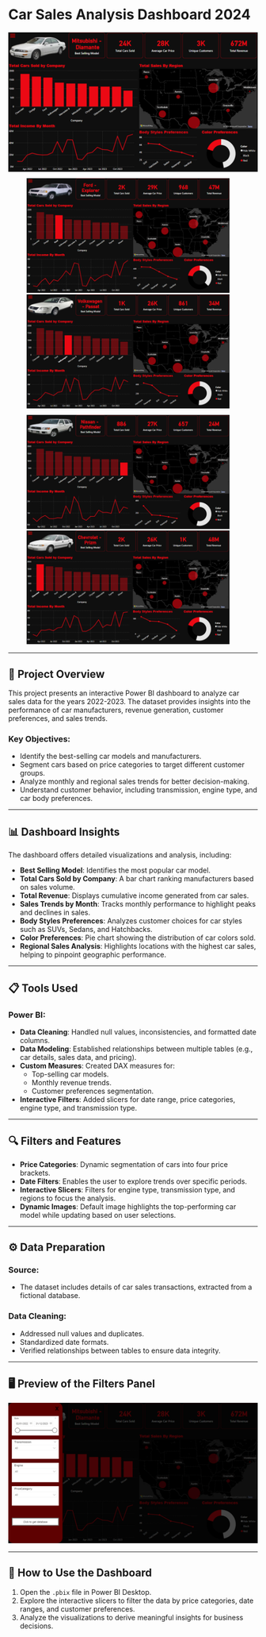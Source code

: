 # Car Sales Analysis Dashboard 2024

<div align="center">
  <img src="https://github.com/PatrykPaul/Car_sales/blob/main/Dashboard/1.png">
</div>

<div align="center" style="margin-top:10px;">
  <img src="https://github.com/PatrykPaul/Car_sales/blob/main/Dashboard/2.png" alt="Dashboard Preview 2" width="410px" style="margin-right:20px;">
  <img src="https://github.com/PatrykPaul/Car_sales/blob/main/Dashboard/3.png" alt="Dashboard Preview 3" width="410px" style="margin-right:20px;">
</div>

<div align="center" style="margin-top:10px;">
  <img src="https://github.com/PatrykPaul/Car_sales/blob/main/Dashboard/4.png" alt="Dashboard Preview 4" width="410px" style="margin-right:20px;">
  <img src="https://github.com/PatrykPaul/Car_sales/blob/main/Dashboard/6.png" alt="Dashboard Preview 6" width="410px" style="margin-right:20px;">
</div>

---


## 📖 Project Overview

This project presents an interactive Power BI dashboard to analyze car sales data for the years 2022-2023. The dataset provides insights into the performance of car manufacturers, revenue generation, customer preferences, and sales trends.

### Key Objectives:
- Identify the best-selling car models and manufacturers.
- Segment cars based on price categories to target different customer groups.
- Analyze monthly and regional sales trends for better decision-making.
- Understand customer behavior, including transmission, engine type, and car body preferences.

---

## 📊 Dashboard Insights

The dashboard offers detailed visualizations and analysis, including:

- **Best Selling Model**: Identifies the most popular car model.
- **Total Cars Sold by Company**: A bar chart ranking manufacturers based on sales volume.
- **Total Revenue**: Displays cumulative income generated from car sales.
- **Sales Trends by Month**: Tracks monthly performance to highlight peaks and declines in sales.
- **Body Styles Preferences**: Analyzes customer choices for car styles such as SUVs, Sedans, and Hatchbacks.
- **Color Preferences**: Pie chart showing the distribution of car colors sold.
- **Regional Sales Analysis**: Highlights locations with the highest car sales, helping to pinpoint geographic performance.

---

## 📋 Tools Used

### Power BI:
- **Data Cleaning**: Handled null values, inconsistencies, and formatted date columns.
- **Data Modeling**: Established relationships between multiple tables (e.g., car details, sales data, and pricing).
- **Custom Measures**: Created DAX measures for:
  - Top-selling car models.
  - Monthly revenue trends.
  - Customer preferences segmentation.
- **Interactive Filters**: Added slicers for date range, price categories, engine type, and transmission type.

---

## 🔍 Filters and Features

- **Price Categories**: Dynamic segmentation of cars into four price brackets.
- **Date Filters**: Enables the user to explore trends over specific periods.
- **Interactive Slicers**: Filters for engine type, transmission type, and regions to focus the analysis.
- **Dynamic Images**: Default image highlights the top-performing car model while updating based on user selections.

---

## ⚙️ Data Preparation

### Source:
- The dataset includes details of car sales transactions, extracted from a fictional database.

### Data Cleaning:
- Addressed null values and duplicates.
- Standardized date formats.
- Verified relationships between tables to ensure data integrity.

---

## 🖥️ Preview of the Filters Panel

![Filters Panel Preview](https://github.com/PatrykPaul/Car_sales/blob/main/Dashboard/5.png)

---

## 🚀 How to Use the Dashboard

1. Open the `.pbix` file in Power BI Desktop.
2. Explore the interactive slicers to filter the data by price categories, date ranges, and customer preferences.
3. Analyze the visualizations to derive meaningful insights for business decisions.





